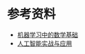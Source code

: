 # 参考资料

* [机器学习中的数学基础](https://www.bilibili.com/video/BV1b4411H7sE)
* [人工智能实战与应用](https://www.wanmen.org/courses/5d9ef9646cb56f25bb15d3ec/lectures/5de9c1a9b3902c57fad4b94e)